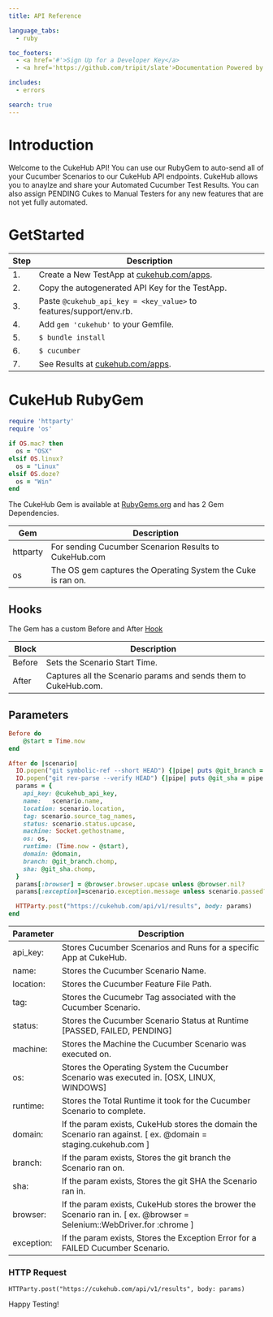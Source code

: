 ```yaml
---
title: API Reference

language_tabs:
  - ruby

toc_footers:
  - <a href='#'>Sign Up for a Developer Key</a>
  - <a href='https://github.com/tripit/slate'>Documentation Powered by Slate</a>

includes:
  - errors

search: true
---
```


# Introduction
Welcome to the CukeHub API! You can use our RubyGem to auto-send all of your Cucumber Scenarios to our CukeHub API endpoints.  CukeHub allows you to anaylze and share your Automated Cucumber Test Results.  You can also assign PENDING Cukes to Manual Testers for any new features that are not yet fully automated.

# GetStarted
 Step    | Description
--------- | -----------
    1.    | Create a New TestApp at [cukehub.com/apps](https://cukehub.com/apps).
	2.    | Copy the autogenerated API Key for the TestApp.
	3.    | Paste `@cukehub_api_key = <key_value>` to features/support/env.rb.
	4.	  | Add `gem 'cukehub'` to your Gemfile.
	5.    | `$ bundle install`
	6.    | `$ cucumber`
	7.    | See Results at [cukehub.com/apps](https://cukehub.com/apps).
	
# CukeHub RubyGem
```ruby
require 'httparty'
require 'os'

if OS.mac? then
  os = "OSX"
elsif OS.linux?
  os = "Linux"
elsif OS.doze?
  os = "Win"
end
```
The CukeHub Gem is available at [RubyGems.org](https://rubygems.org/gems/cukehub) and has 2 Gem Dependencies.

 Gem      | Description
--------- | -----------
httparty  | For sending Cucumber Scenarion Results to CukeHub.com
os        | The OS gem captures the Operating System the Cuke is ran on.

## Hooks

The Gem has a custom Before and After [Hook](https://github.com/cucumber/cucumber/wiki/Hooks)

 Block    | Description
--------- | -----------
Before    | Sets the Scenario Start Time.
After     | Captures all the Scenario params and sends them to CukeHub.com.
## Parameters

``` ruby
Before do
    @start = Time.now
end

After do |scenario|
  IO.popen("git symbolic-ref --short HEAD") {|pipe| puts @git_branch = pipe.read }
  IO.popen("git rev-parse --verify HEAD") {|pipe| puts @git_sha = pipe.read }
  params = {
    api_key: @cukehub_api_key,
    name:   scenario.name,
    location: scenario.location,
    tag: scenario.source_tag_names,
    status: scenario.status.upcase,
    machine: Socket.gethostname,
    os: os,
    runtime: (Time.now - @start),
    domain: @domain,
    branch: @git_branch.chomp,
    sha: @git_sha.chomp,
  }
  params[:browser] = @browser.browser.upcase unless @browser.nil?
  params[:exception]=scenario.exception.message unless scenario.passed?

  HTTParty.post("https://cukehub.com/api/v1/results", body: params)
end   
```
Parameter  | Description
---------  | -----------
api_key:   | Stores Cucumber Scenarios and Runs for a specific App at CukeHub.
name:      | Stores the Cucumber Scenario Name.
location:  | Stores the Cucumber Feature File Path.
tag:       | Stores the Cucumebr Tag associated with the Cucumber Scenario.
status:    | Stores the Cucumber Scenario Status at Runtime [PASSED, FAILED, PENDING]
machine:   | Stores the Machine the Cucumber Scenario was executed on.
os:        | Stores the Operating System the Cucumber Scenario was executed in. [OSX, LINUX, WINDOWS]
runtime:   | Stores the Total Runtime it took for the Cucumber Scenario to complete.
domain:    | If the param exists, CukeHub stores the domain the Scenario ran against.  [ ex. @domain = staging.cukehub.com ] 
branch:    | If the param exists, Stores the git branch the Scenario ran on.
sha:       | If the param exists, Stores the git SHA the Scenario ran in.
browser:   | If the param exists, CukeHub stores the brower the Scenario ran in. [ ex. @browser = Selenium::WebDriver.for :chrome ]
exception: | If the param exists, Stores the Exception Error for a FAILED Cucumber Scenario.


### HTTP Request

`HTTParty.post("https://cukehub.com/api/v1/results", body: params)`
<aside class="success">
Happy Testing!
</aside>


